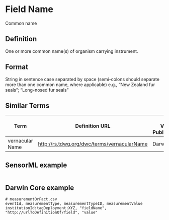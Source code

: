 # Field Name
Common name

## Definition 
One or more common name(s) of organism carrying instrument.

## Format
String in sentence case separated by space (semi-colons should separate more than one common name, where applicable) e.g., “New Zealand fur seals”; “Long-nosed fur seals”

## Similar Terms 
|Term|Definition URL|Source Vocabulary Publisher/Creator|
|----|----------|-----------------|
|vernacular Name|http://rs.tdwg.org/dwc/terms/vernacularName|Darwin Core|

## SensorML example
```xml

```
## Darwin Core example
```csv
# measurementOrFact.csv
eventId, measurementType, measurementTypeID, measurementValue
institutionId:tagDeployment:XYZ, "fieldName", "http://urlToDefinitionOf/field", "value"
```
